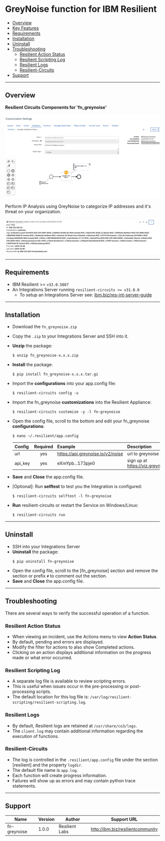 <!-- This file is generated by running resilient-circuits docgen -->
# GreyNoise function for IBM Resilient

  - [Overview](#overview)
  - [Key Features](#key-features)
  - [Requirements](#requirements)
  - [Installation](#installation)
  - [Uninstall](#uninstall)
  - [Troubleshooting](#troubleshooting)
    - [Resilient Action Status](#resilient-action-status)
    - [Resilient Scripting Log](#resilient-scripting-log)
    - [Resilient Logs](#resilient-logs)
    - [Resilient-Circuits](#resilient-circuits)
  - [Support](#support)

---
## Overview
<!-- This description is taken from the in the "description" attribute setup.py file -->
**Resilient Circuits Components for 'fn_greynoise'**

 ![screenshot: main](./doc/screenshots/greynoise_main.png)

<!-- This description is taken from the in the "long_description" attribute setup.py file -->
Perform IP Analysis using GreyNoise to categorize IP addresses and it's threat on your organization.

![screenshot: main](./doc/screenshots/greynoise_result.png)

---
## Requirements
<!-- List any Requirements -->
* IBM Resilient >= `v33.0.5087`
* An Integrations Server running `resilient-circuits >= v31.0.0`
  * To setup an Integrations Server see: [ibm.biz/res-int-server-guide](ibm.biz/res-int-server-guide)

---
## Installation
* Download the `fn_greynoise.zip`
* Copy the `.zip` to your Integrations Server and SSH into it.
* **Unzip** the package:
  ```
  $ unzip fn_greynoise-x.x.x.zip
  ```
* **Install** the package:
  ```
  $ pip install fn_greynoise-x.x.x.tar.gz
  ```
* Import the **configurations** into your app.config file:
  ```
  $ resilient-circuits config -u
  ```
* Import the fn_greynoise **customizations** into the Resilient Appliance:
  ```
  $ resilient-circuits customize -y -l fn-greynoise
  ```
* Open the config file, scroll to the bottom and edit your fn_greynoise **configurations**:
  ```
  $ nano ~/.resilient/app.config
  ```
  | Config | Required | Example | Description |
  | ------ | :------: | ------- | ----------- |
  | url    | yes      | https://api.greynoise.io/v2/noise | url to greynoise |
  | api_key | yes     | eXmYpb...173pje0 | sign up at https://viz.greynoise.io/signup | 

* **Save** and **Close** the app.config file.
* [Optional]: Run **selftest** to test you the Integration is configured:
  ```
  $ resilient-circuits selftest -l fn-greynoise
  ```
* **Run** resilient-circuits or restart the Service on Windows/Linux:
  ```
  $ resilient-circuits run
  ```

---
## Uninstall
* SSH into your Integrations Server
* **Uninstall** the package:
  ```
  $ pip uninstall fn-greynoise
  ```
* Open the config file, scroll to the [fn_greynoise] section and remove the section or prefix `#` to comment out the section.
* **Save** and **Close** the app.config file.

---
## Troubleshooting
There are several ways to verify the successful operation of a function. 

### Resilient Action Status
* When viewing an incident, use the Actions menu to view **Action Status**. 
* By default, pending and errors are displayed. 
* Modify the filter for actions to also show Completed actions.
* Clicking on an action displays additional information on the progress made or what error occurred.

### Resilient Scripting Log
* A separate log file is available to review scripting errors.
* This is useful when issues occur in the pre-processing or post-processing scripts.
* The default location for this log file is: `/var/log/resilient-scripting/resilient-scripting.log`.

### Resilient Logs
* By default, Resilient logs are retained at `/usr/share/co3/logs`.
* The `client.log` may contain additional information regarding the execution of functions.

### Resilient-Circuits
* The log is controlled in the `.resilient/app.config` file under the section [resilient] and the property `logdir`.
* The default file name is `app.log`.
* Each function will create progress information.
* Failures will show up as errors and may contain python trace statements.

---
## Support
| Name | Version | Author | Support URL |
| ---- | ------- | ------ | ----------- |
| fn-greynoise | 1.0.0 | Resilient Labs | http://ibm.biz/resilientcommunity |